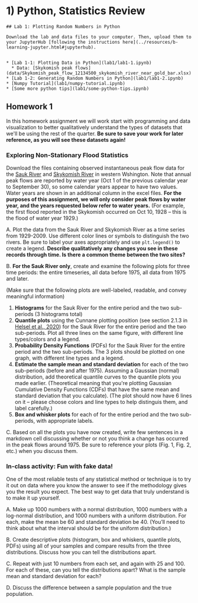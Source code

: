 # 1) Python, Statistics Review


```note
## Lab 1: Plotting Random Numbers in Python

Download the lab and data files to your computer. Then, upload them to your JupyterHub [following the instructions here](../resources/b-learning-jupyter.html#jupyterhub).


* [Lab 1-1: Plotting Data in Python](lab1/lab1-1.ipynb)
  * Data: [Skykomish peak flows](data/Skykomish_peak_flow_12134500_skykomish_river_near_gold_bar.xlsx)
* [Lab 1-2: Generating Random Numbers in Python](lab1/lab1-2.ipynb)
* [Numpy Tutorial](lab1/numpy-tutorial.ipynb)
* [Some more python tips](lab1/some-python-tips.ipynb)

```


## Homework 1

In this homework assignment we will work start with programming and data visualization to better qualitatively understand the types of datasets that we'll be using the rest of the quarter. **Be sure to save your work for later reference, as you will see these datasets again!**


### Exploring Non-Stationary Flood Statistics


Download the files containing observed instantaneous peak flow data for the [Sauk River](data/Sauk_peak_WY1929_2017.xlsx) and [Skykomish River](data/Skykomish_peak_flow_12134500_skykomish_river_near_gold_bar.xlsx) in western Wshington. Note that annual peak flows are reported by water year (Oct 1 of the previous calendar year to September 30), so some calendar years appear to have two values. Water years are shown in an additional column in the excel files. **For the purposes of this assignment, we will only consider peak flows by water year, and the years requested below refer to water years.** (For example, the first flood reported in the Skykomish occurred on Oct 10, 1928 – this is the flood of water year 1929.)

 A. Plot the data from the Sauk River and Skykomish River as a time series from 1929-2009. Use different color lines or symbols to distinguish the two rivers. Be sure to label your axes appropriately and use `plt.legend()` to create a legend. **Describe qualitatively any changes you see in these records through time. Is there a common theme between the two sites?**

 B. **For the Sauk River only**, create and examine the following plots for three time periods: the entire timeseries, all data before 1975, all data from 1975 and later. 
 
 (Make sure that the following plots are well-labeled, readable, and convey meaningful information)
 
  1. **Histograms** for the Sauk River for the entire period and the two sub-periods (3 histograms total)
  2. **Quantile plots** using the Cunnane plotting position (see section 2.1.3 in [Helsel et al., 2020](https://pubs.usgs.gov/tm/04/a03/tm4a3.pdf)) for the Sauk River for the entire period and the two sub-periods. Plot all three lines on the same figure, with different line types/colors and a legend.
  3. **Probability Density Functions** (PDFs) for the Sauk River for the entire period and the two sub-periods. The 3 plots should be plotted on one graph, with different line types and a legend.
  4. **Estimate the sample mean and standard deviation** for each of the two sub-periods (before and after 1975). Assuming a Gaussian (normal) distribution, add theoretical quantile curves to the quantile plots you made earlier. (Theoretical meaning that you're plotting Gaussian Cumulative Density Functions (CDFs) that have the same mean and standard deviation that you calculate). (The plot should now have 6 lines on it – please choose colors and line types to help distinguis them, and label carefully.)
  5. **Box and whisker plots** for each of for the entire period and the two sub-periods, with appropriate labels.
  
 C. Based on all the plots you have now created, write few sentences in a markdown cell discussing whether or not you think a change has occurred in the peak flows around 1975. Be sure to reference your plots (Fig. 1, Fig. 2, etc.) when you discuss them.



### In-class activity: Fun with fake data!

One of the most reliable tests of any statistical method or technique is to try it out on data where you know the answer to see if the methodology gives you the result you expect. The best way to get data that truly understand is to make it up yourself.

 A. Make up 1000 numbers with a normal distribution, 1000 numbers with a log-normal distribution, and 1000 numbers with a uniform distribution. For each, make the mean be 60 and standard deviation be 40. (You’ll need to think about what the interval should be for the uniform distribution.)

 B. Create descriptive plots (histogram, box and whiskers, quantile plots, PDFs) using all of your samples and compare results from the three distributions. Discuss how you can tell the distributions apart.

 C. Repeat with just 10 numbers from each set, and again with 25 and 100. For each of these, can you tell the distributions apart? What is the sample mean and standard deviation for each?

 D. Discuss the difference between a sample population and the true population.


